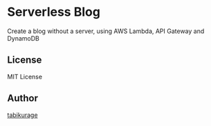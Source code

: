 Serverless Blog
====
Create a blog without a server, using AWS Lambda, API Gateway and DynamoDB

## License
MIT License

## Author
[tabikurage](https://github.com/tabikurage)